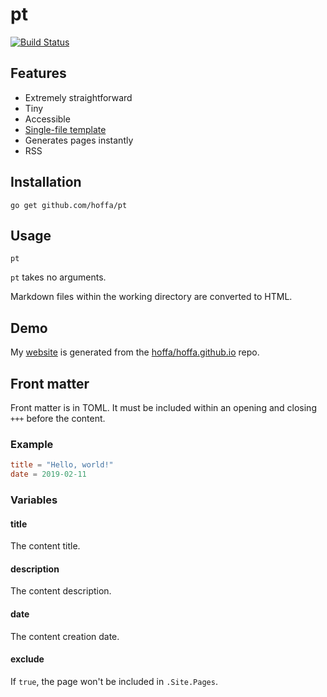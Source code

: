 # pt

[![Build Status](https://travis-ci.org/hoffa/pt.svg?branch=master)](https://travis-ci.org/hoffa/pt)

## Features

- Extremely straightforward
- Tiny
- Accessible
- [Single-file template](https://github.com/hoffa/pt/blob/master/template.html)
- Generates pages instantly
- RSS

## Installation

```shell
go get github.com/hoffa/pt
```

## Usage

```shell
pt
```

`pt` takes no arguments.

Markdown files within the working directory are converted to HTML.

## Demo

My [website](https://rehn.me) is generated from the [hoffa/hoffa.github.io](https://github.com/hoffa/hoffa.github.io) repo.

## Front matter

Front matter is in TOML. It must be included within an opening and closing `+++` before the content.

### Example

```toml
title = "Hello, world!"
date = 2019-02-11
```

### Variables

#### title

The content title.

#### description

The content description.

#### date

The content creation date.

#### exclude

If `true`, the page won't be included in `.Site.Pages`.
